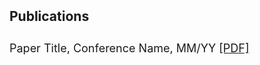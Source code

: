 <h2 style="margin: 2px 0px -10px;">
  <a href="https://yu-xinda.github.io/yu-xinda/_includes/publications.html" style="text-decoration: none; color: inherit;">Publications</a>
</h2>
<br>

<div style="font-size: 18px; line-height: 1.6;">
  <p>
    Paper Title, Conference Name, MM/YY
    <a href="/assets/files/paper1.pdf" target="_blank">[PDF]</a>
  </p>
</div>
